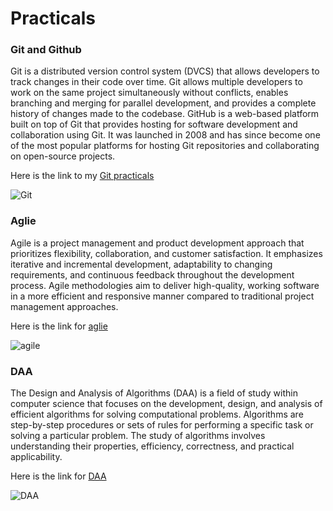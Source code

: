 # Practicals

### Git and Github
Git is a distributed version control system (DVCS) that allows developers to track changes in their code over time.  Git allows multiple developers to work on the same project simultaneously without conflicts, enables branching and merging for parallel development, and provides a complete history of changes made to the codebase.
GitHub is a web-based platform built on top of Git that provides hosting for software development and collaboration using Git. It was launched in 2008 and has since become one of the most popular platforms for hosting Git repositories and collaborating on open-source projects.

Here is the link to my [Git practicals](https://github.com/Hitashikankran/sem4Practicals/tree/gitandgithub-practicals)

![Git](https://miro.medium.com/v2/resize:fit:1400/1*mtsk3fQ_BRemFidhkel3dA.png)

### Aglie
Agile is a project management and product development approach that prioritizes flexibility, collaboration, and customer satisfaction. It emphasizes iterative and incremental development, adaptability to changing requirements, and continuous feedback throughout the development process. Agile methodologies aim to deliver high-quality, working software in a more efficient and responsive manner compared to traditional project management approaches.



Here is the link for [aglie](https://github.com/Hitashikankran/sem4Practicals/tree/aglie-practicals)

![agile](https://www.nvisia.com/hubfs/agile-methodology-chicago.png)

### DAA
The Design and Analysis of Algorithms (DAA) is a field of study within computer science that focuses on the development, design, and analysis of efficient algorithms for solving computational problems. Algorithms are step-by-step procedures or sets of rules for performing a specific task or solving a particular problem. The study of algorithms involves understanding their properties, efficiency, correctness, and practical applicability.

Here is the link for [DAA](https://github.com/Hitashikankran/DAA1)

![DAA](https://static.javatpoint.com/tutorial/daa/images/daa-tutorial.png)

